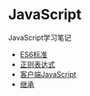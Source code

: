 # JavaScript
JavaScript学习笔记

- [ES6标准](https://github.com/xswei/JavaScript/tree/master/ES6)
- [正则表达式](https://github.com/xswei/JavaScript/tree/master/RegExp)
- [客户端JavaScript](https://github.com/xswei/JavaScript/tree/master/Client_JavaScript)
- [继承](https://github.com/xswei/JavaScript/tree/master/inherit)
